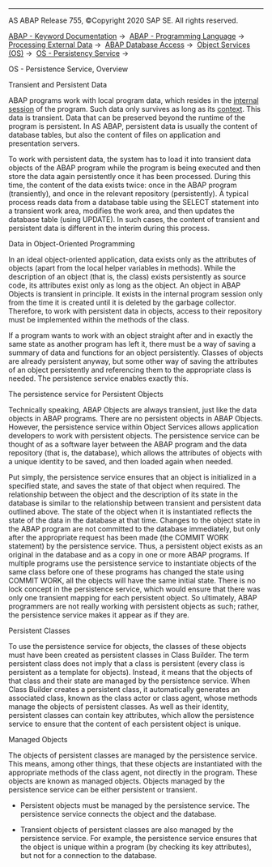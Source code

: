   

* * *

AS ABAP Release 755, ©Copyright 2020 SAP SE. All rights reserved.

[ABAP - Keyword Documentation](https://help.sap.com/doc/abapdocu_755_index_htm/7.55/en-US/abenabap.htm) →  [ABAP - Programming Language](https://help.sap.com/doc/abapdocu_755_index_htm/7.55/en-US/abenabap_reference.htm) →  [Processing External Data](https://help.sap.com/doc/abapdocu_755_index_htm/7.55/en-US/abenabap_language_external_data.htm) →  [ABAP Database Access](https://help.sap.com/doc/abapdocu_755_index_htm/7.55/en-US/abenabap_sql.htm) →  [Object Services (OS)](https://help.sap.com/doc/abapdocu_755_index_htm/7.55/en-US/abenabap_object_services.htm) →  [OS - Persistency Service](https://help.sap.com/doc/abapdocu_755_index_htm/7.55/en-US/abenabap_object_services_persist.htm) → 

OS - Persistence Service, Overview

Transient and Persistent Data

ABAP programs work with local program data, which resides in the [internal session](https://help.sap.com/doc/abapdocu_755_index_htm/7.55/en-US/abeninternal_session_glosry.htm "Glossary Entry") of the program. Such data only survives as long as its [context](https://help.sap.com/doc/abapdocu_755_index_htm/7.55/en-US/abenobj_context_glosry.htm "Glossary Entry"). This data is transient. Data that can be preserved beyond the runtime of the program is persistent. In AS ABAP, persistent data is usually the content of database tables, but also the content of files on application and presentation servers.

To work with persistent data, the system has to load it into transient data objects of the ABAP program while the program is being executed and then store the data again persistently once it has been processed. During this time, the content of the data exists twice: once in the ABAP program (transiently), and once in the relevant repository (persistently). A typical process reads data from a database table using the SELECT statement into a transient work area, modifies the work area, and then updates the database table (using UPDATE). In such cases, the content of transient and persistent data is different in the interim during this process.

Data in Object-Oriented Programming

In an ideal object-oriented application, data exists only as the attributes of objects (apart from the local helper variables in methods). While the description of an object (that is, the class) exists persistently as source code, its attributes exist only as long as the object. An object in ABAP Objects is transient in principle. It exists in the internal program session only from the time it is created until it is deleted by the garbage collector. Therefore, to work with persistent data in objects, access to their repository must be implemented within the methods of the class.

If a program wants to work with an object straight after and in exactly the same state as another program has left it, there must be a way of saving a summary of data and functions for an object persistently. Classes of objects are already persistent anyway, but some other way of saving the attributes of an object persistently and referencing them to the appropriate class is needed. The persistence service enables exactly this.

The persistence service for Persistent Objects

Technically speaking, ABAP Objects are always transient, just like the data objects in ABAP programs. There are no persistent objects in ABAP Objects. However, the persistence service within Object Services allows application developers to work with persistent objects. The persistence service can be thought of as a software layer between the ABAP program and the data repository (that is, the database), which allows the attributes of objects with a unique identity to be saved, and then loaded again when needed.

Put simply, the persistence service ensures that an object is initialized in a specified state, and saves the state of that object when required. The relationship between the object and the description of its state in the database is similar to the relationship between transient and persistent data outlined above. The state of the object when it is instantiated reflects the state of the data in the database at that time. Changes to the object state in the ABAP program are not committed to the database immediately, but only after the appropriate request has been made (the COMMIT WORK statement) by the persistence service. Thus, a persistent object exists as an original in the database and as a copy in one or more ABAP programs. If multiple programs use the persistence service to instantiate objects of the same class before one of these programs has changed the state using COMMIT WORK, all the objects will have the same initial state. There is no lock concept in the persistence service, which would ensure that there was only one transient mapping for each persistent object. So ultimately, ABAP programmers are not really working with persistent objects as such; rather, the persistence service makes it appear as if they are.

Persistent Classes

To use the persistence service for objects, the classes of these objects must have been created as persistent classes in Class Builder. The term persistent class does not imply that a class is persistent (every class is persistent as a template for objects). Instead, it means that the objects of that class and their state are managed by the persistence service. When Class Builder creates a persistent class, it automatically generates an associated class, known as the class actor or class agent, whose methods manage the objects of persistent classes. As well as their identity, persistent classes can contain key attributes, which allow the persistence service to ensure that the content of each persistent object is unique.

Managed Objects

The objects of persistent classes are managed by the persistence service. This means, among other things, that these objects are instantiated with the appropriate methods of the class agent, not directly in the program. These objects are known as managed objects. Objects managed by the persistence service can be either persistent or transient.

-   Persistent objects must be managed by the persistence service. The persistence service connects the object and the database.

-   Transient objects of persistent classes are also managed by the persistence service. For example, the persistence service ensures that the object is unique within a program (by checking its key attributes), but not for a connection to the database.